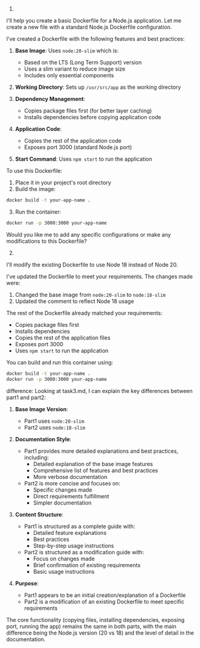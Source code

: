 1.
I'll help you create a basic Dockerfile for a Node.js application. Let me create a new file with a standard Node.js Dockerfile configuration.




I've created a Dockerfile with the following features and best practices:

1. **Base Image**: Uses `node:20-slim` which is:
   - Based on the LTS (Long Term Support) version
   - Uses a slim variant to reduce image size
   - Includes only essential components

2. **Working Directory**: Sets up `/usr/src/app` as the working directory

3. **Dependency Management**:
   - Copies package files first (for better layer caching)
   - Installs dependencies before copying application code

4. **Application Code**:
   - Copies the rest of the application code
   - Exposes port 3000 (standard Node.js port)

5. **Start Command**: Uses `npm start` to run the application

To use this Dockerfile:

1. Place it in your project's root directory
2. Build the image:
```bash
docker build -t your-app-name .
```
3. Run the container:
```bash
docker run -p 3000:3000 your-app-name
```

Would you like me to add any specific configurations or make any modifications to this Dockerfile?

2.
I'll modify the existing Dockerfile to use Node 18 instead of Node 20.



I've updated the Dockerfile to meet your requirements. The changes made were:
1. Changed the base image from `node:20-slim` to `node:18-slim`
2. Updated the comment to reflect Node 18 usage

The rest of the Dockerfile already matched your requirements:
- Copies package files first
- Installs dependencies
- Copies the rest of the application files
- Exposes port 3000
- Uses `npm start` to run the application

You can build and run this container using:
```bash
docker build -t your-app-name .
docker run -p 3000:3000 your-app-name
```

difference: 
Looking at task3.md, I can explain the key differences between part1 and part2:

1. **Base Image Version**:
   - Part1 uses `node:20-slim`
   - Part2 uses `node:18-slim`

2. **Documentation Style**:
   - Part1 provides more detailed explanations and best practices, including:
     - Detailed explanation of the base image features
     - Comprehensive list of features and best practices
     - More verbose documentation
   - Part2 is more concise and focuses on:
     - Specific changes made
     - Direct requirements fulfillment
     - Simpler documentation

3. **Content Structure**:
   - Part1 is structured as a complete guide with:
     - Detailed feature explanations
     - Best practices
     - Step-by-step usage instructions
   - Part2 is structured as a modification guide with:
     - Focus on changes made
     - Brief confirmation of existing requirements
     - Basic usage instructions

4. **Purpose**:
   - Part1 appears to be an initial creation/explanation of a Dockerfile
   - Part2 is a modification of an existing Dockerfile to meet specific requirements

The core functionality (copying files, installing dependencies, exposing port, running the app) remains the same in both parts, with the main difference being the Node.js version (20 vs 18) and the level of detail in the documentation.
